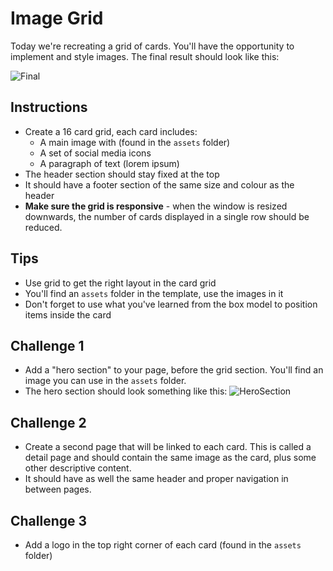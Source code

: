 # Image Grid

Today we're recreating a grid of cards. You'll have the opportunity to implement and style images. The final result should look like this:

![Final](images/image-grid-result.png)

## Instructions

- Create a 16 card grid, each card includes:
  - A main image with (found in the `assets` folder)
  - A set of social media icons
  - A paragraph of text (lorem ipsum)
- The header section should stay fixed at the top
- It should have a footer section of the same size and colour as the header
- **Make sure the grid is responsive** - when the window is resized downwards, the number of cards displayed in a single row should be reduced.

## Tips

- Use grid to get the right layout in the card grid
- You'll find an `assets` folder in the template, use the images in it
- Don't forget to use what you've learned from the box model to position items inside the card

## Challenge 1

- Add a "hero section" to your page, before the grid section. You'll find an image you can use in the `assets` folder.
- The hero section should look something like this:
  ![HeroSection](images/hero-page-result.png)

## Challenge 2

- Create a second page that will be linked to each card. This is called a detail page
  and should contain the same image as the card, plus some other descriptive content.
- It should have as well the same header and proper navigation in between pages.

## Challenge 3

- Add a logo in the top right corner of each card (found in the `assets` folder)
